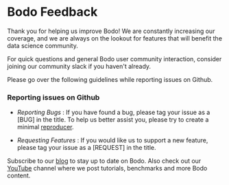 # Bodo Feedback

Thank you for helping us improve Bodo! We are constantly increasing our coverage, and we are always on the
 lookout for features that will benefit the data science community. 
 
For quick questions and general Bodo user community interaction, consider joining our community slack if you haven't already. 

Please go over the following guidelines while reporting issues on Github. 

### Reporting issues on Github

* _Reporting Bugs_ : If you have found a bug, please tag your issue as a [BUG] in the title. To help us better assist you, please try to create a minimal [reproducer](https://stackoverflow.com/help/minimal-reproducible-example).

* _Requesting Features_ : If you would like us to support a new feature, please tag your issue as a [REQUEST] in the title. 


Subscribe to our [blog]() to stay up to date on Bodo. Also check out our [YouTube]() channel where we post tutorials, benchmarks and more Bodo content. 

